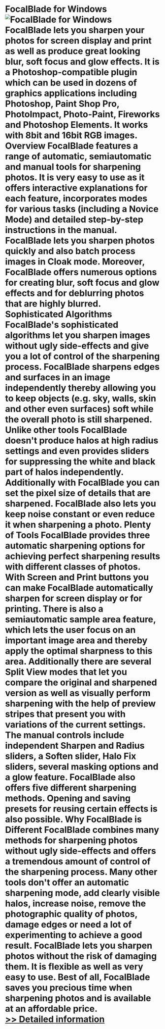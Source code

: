 # FocalBlade for Windows<br />![FocalBlade for Windows](https://mycommerce.akamaized.net/api/pimages/P517684/BIG/517684.JPG)<br />FocalBlade lets you sharpen your photos for screen display and print as well as produce great looking blur, soft focus and glow effects. It is a Photoshop-compatible plugin which can be used in dozens of graphics applications including Photoshop, Paint Shop Pro, PhotoImpact, Photo-Paint, Fireworks and Photoshop Elements. It works with 8bit and 16bit RGB images. Overview FocalBlade features a range of automatic, semiautomatic and manual tools for sharpening photos. It is very easy to use as it offers interactive explanations for each feature, incorporates modes for various tasks (including a Novice Mode) and detailed step-by-step instructions in the manual. FocalBlade lets you sharpen photos quickly and also batch process images in Cloak mode. Moreover, FocalBlade offers numerous options for creating blur, soft focus and glow effects and for deblurring photos that are highly blurred. Sophisticated Algorithms FocalBlade's sophisticated algorithms let you sharpen images without ugly side-effects and give you a lot of control of the sharpening process. FocalBlade sharpens edges and surfaces in an image independently thereby allowing you to keep objects (e.g. sky, walls, skin and other even surfaces) soft while the overall photo is still sharpened. Unlike other tools FocalBlade doesn't produce halos at high radius settings and even provides sliders for suppressing the white and black part of halos independently. Additionally with FocalBlade you can set the pixel size of details that are sharpened. FocalBlade also lets you keep noise constant or even reduce it when sharpening a photo. Plenty of Tools FocalBlade provides three automatic sharpening options for achieving perfect sharpening results with different classes of photos. With Screen and Print buttons you can make FocalBlade automatically sharpen for screen display or for printing. There is also a semiautomatic sample area feature, which lets the user focus on an important image area and thereby apply the optimal sharpness to this area. Additionally there are several Split View modes that let you compare the original and sharpened version as well as visually perform sharpening with the help of preview stripes that present you with variations of the current settings. The manual controls include independent Sharpen and Radius sliders, a Soften slider, Halo Fix sliders, several masking options and a glow feature. FocalBlade also offers five different sharpening methods. Opening and saving presets for reusing certain effects is also possible. Why FocalBlade is Different FocalBlade combines many methods for sharpening photos without ugly side-effects and offers a tremendous amount of control of the sharpening process. Many other tools don't offer an automatic sharpening mode, add clearly visible halos, increase noise, remove the photographic quality of photos, damage edges or need a lot of experimenting to achieve a good result. FocalBlade lets you sharpen photos without the risk of damaging them. It is flexible as well as very easy to use. Best of all, FocalBlade saves you precious time when sharpening photos and is available at an affordable price.<br />[>> Detailed information](https://secure.element5.com/esales/product.html?productid=517684&affiliateid=200057808)